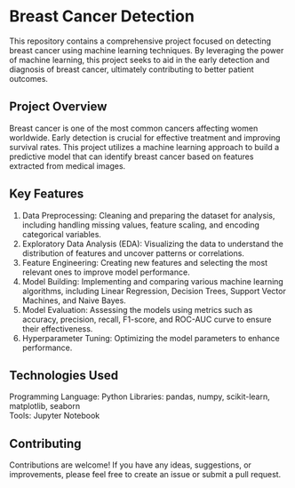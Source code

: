 # Breast Cancer Detection
This repository contains a comprehensive project focused on detecting breast cancer using machine learning techniques. By leveraging the power of machine learning, this project seeks to aid in the early detection and diagnosis of breast cancer, ultimately contributing to better patient outcomes.

## Project Overview
Breast cancer is one of the most common cancers affecting women worldwide. Early detection is crucial for effective treatment and improving survival rates. This project utilizes a machine learning approach to build a predictive model that can identify breast cancer based on features extracted from medical images.

## Key Features
1. Data Preprocessing: Cleaning and preparing the dataset for analysis, including handling missing values, feature scaling, and encoding categorical variables.
2. Exploratory Data Analysis (EDA): Visualizing the data to understand the distribution of features and uncover patterns or correlations.
3. Feature Engineering: Creating new features and selecting the most relevant ones to improve model performance.
4. Model Building: Implementing and comparing various machine learning algorithms, including Linear Regression, Decision Trees, Support Vector Machines, and Naive Bayes.
5. Model Evaluation: Assessing the models using metrics such as accuracy, precision, recall, F1-score, and ROC-AUC curve to ensure their effectiveness.
6. Hyperparameter Tuning: Optimizing the model parameters to enhance performance.

## Technologies Used
Programming Language: Python
Libraries: pandas, numpy, scikit-learn, matplotlib, seaborn <br>
Tools: Jupyter Notebook

## Contributing
Contributions are welcome! If you have any ideas, suggestions, or improvements, please feel free to create an issue or submit a pull request.
